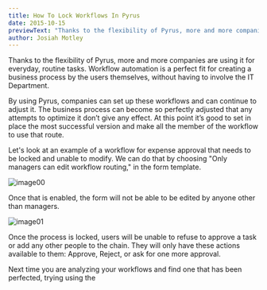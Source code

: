 ```yaml
---
title: How To Lock Workflows In Pyrus
date: 2015-10-15
previewText: "Thanks to the flexibility of Pyrus, more and more companies are using it for everyday, routine tasks. Workflow automation is a perfect fit for creating a business process by the users themselves, without having to involve the IT Department."
author: Josiah Motley
---
```

Thanks to the flexibility of Pyrus, more and more companies are using it for everyday, routine tasks. Workflow automation is a perfect fit for creating a business process by the users themselves, without having to involve the IT Department.

By using Pyrus, companies can set up these workflows and can continue to adjust it. The business process can become so perfectly adjusted that any attempts to optimize it don’t give any effect. At this point it’s good to set in place the most successful version and make all the member of the workflow to use that route.

Let's look at an example of a workflow for expense approval that needs to be locked and unable to modify. We can do that by choosing "Only managers can edit workflow routing," in the form template.

![image00](image00.webp)

Once that is enabled, the form will not be able to be edited by anyone other than managers.

![image01](image01.webp)

Once the process is locked, users will be unable to refuse to approve a task or add any other people to the chain. They will only have these actions available to them: Approve, Reject, or ask for one more approval.

Next time you are analyzing your workflows and find one that has been perfected, trying using the